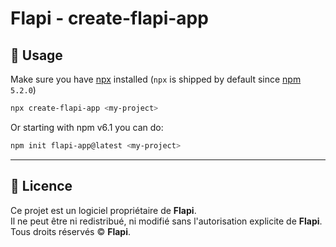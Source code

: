 # Flapi - create-flapi-app

## 🚀 Usage 

Make sure you have [npx](https://www.npmjs.com/package/npx) installed (`npx` is shipped by default since [npm](https://www.npmjs.com/get-npm) `5.2.0`)

```bash
npx create-flapi-app <my-project>
```

Or starting with npm v6.1 you can do:

```bash
npm init flapi-app@latest <my-project>
```

---

## 📜 Licence

Ce projet est un logiciel propriétaire de **Flapi**.  
Il ne peut être ni redistribué, ni modifié sans l'autorisation explicite de **Flapi**.  
Tous droits réservés © **Flapi**.
